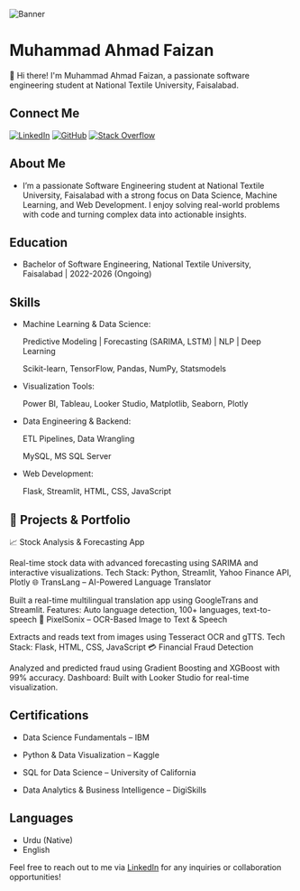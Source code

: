 ![Banner](https://github.com/user-attachments/assets/728738a7-1f9c-40cf-a7fa-615981ee6fd0)

# Muhammad Ahmad Faizan

👋 Hi there! I'm Muhammad Ahmad Faizan, a passionate software engineering student at National Textile University, Faisalabad.

## Connect Me
[![LinkedIn](https://img.shields.io/badge/LinkedIn-Muhammad%20Ahmad%20Faizan-blue)](https://www.linkedin.com/in/muhammad-ahmad-faizan)
[![GitHub](https://img.shields.io/badge/GitHub-Muhammad%20Ahmad%20Faizan-darkgreen)](https://github.com/Muhammad-Ahmad-Faizan)
[![Stack Overflow](https://img.shields.io/badge/Stack%20Overflow-MAF%20Programmer-orange)](https://stackoverflow.com/users/22822117/maf-programmer)

## About Me
- I’m a passionate Software Engineering student at National Textile University, Faisalabad with a strong focus on Data Science, Machine Learning, and Web Development. I enjoy solving real-world problems with code and turning complex data into actionable insights.

## Education
- Bachelor of Software Engineering, National Textile University, Faisalabad | 2022-2026 (Ongoing)
 
 ## Skills
- Machine Learning & Data Science:

    Predictive Modeling | Forecasting (SARIMA, LSTM) | NLP | Deep Learning

    Scikit-learn, TensorFlow, Pandas, NumPy, Statsmodels

- Visualization Tools:

    Power BI, Tableau, Looker Studio, Matplotlib, Seaborn, Plotly

- Data Engineering & Backend:

    ETL Pipelines, Data Wrangling

    MySQL, MS SQL Server

- Web Development:

    Flask, Streamlit, HTML, CSS, JavaScript


## 🧠 Projects & Portfolio
📈 Stock Analysis & Forecasting App

Real-time stock data with advanced forecasting using SARIMA and interactive visualizations.
Tech Stack: Python, Streamlit, Yahoo Finance API, Plotly
🌐 TransLang – AI-Powered Language Translator

Built a real-time multilingual translation app using GoogleTrans and Streamlit.
Features: Auto language detection, 100+ languages, text-to-speech
🧾 PixelSonix – OCR-Based Image to Text & Speech

Extracts and reads text from images using Tesseract OCR and gTTS.
Tech Stack: Flask, HTML, CSS, JavaScript
💳 Financial Fraud Detection

Analyzed and predicted fraud using Gradient Boosting and XGBoost with 99% accuracy.
Dashboard: Built with Looker Studio for real-time visualization.
## Certifications
- Data Science Fundamentals – IBM

- Python & Data Visualization – Kaggle

- SQL for Data Science – University of California

- Data Analytics & Business Intelligence – DigiSkills

## Languages
- Urdu (Native)
- English


Feel free to reach out to me via [LinkedIn](https://www.linkedin.com/in/muhammad-ahmad-faizan) for any inquiries or collaboration opportunities!
